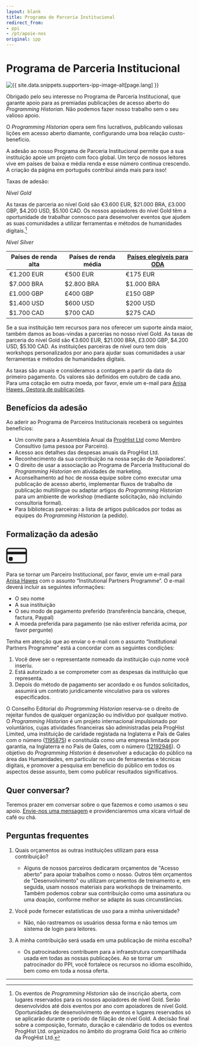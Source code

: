 ```yaml
---
layout: blank
title: Programa de Parceria Institucional
redirect_from:
- ppi
- /pt/apoie-nos
original: ipp
---
```


# Programa de Parceria Institucional

<img src="{{site.baseurl}}/images/supporters-ipp.png" class="garnish rounded float-left" alt="{{ site.data.snippets.supporters-ipp-image-alt[page.lang] }}"/>

Obrigado pelo seu interesse no Programa de Parceria Institucional, que garante apoio para as premiadas publicações de acesso aberto do _Programming Historian_. Não podemos fazer nosso trabalho sem o seu valioso apoio.

O _Programming Historian_ opera sem fins lucrativos, publicando valiosas lições em acesso aberto diamante, configurando uma boa relação custo-benefício.

A adesão ao nosso Programa de Parceria Institucional permite que a sua instituição apoie um projeto com foco global. Um terço de nossos leitores vive em países de baixa e média renda e esse número continua crescendo. A criação da página em português contribui ainda mais para isso!

Taxas de adesão:

_Nível Gold_

As taxas de parceria ao nível Gold são €3.600 EUR, $21.000 BRA, £3.000 GBP, $4.200 USD, $5.100 CAD. Os nossos apoiadores do nível Gold têm a oportunidade de trabalhar connosco para desenvolver eventos que ajudem as suas comunidades a utilizar ferramentas e métodos de humanidades digitais.[^1]

_Nível Silver_

| Países de renda alta | Países de renda média | [Países elegíveis para ODA](http://www.oecd.org/dac/financing-sustainable-development/development-finance-standards/daclist.htm) |
|--|--|--|
| €1.200 EUR | €500 EUR | €175 EUR |
| $7.000 BRA | $2.800 BRA | $1.000 BRA |
| £1.000 GBP | £400 GBP | £150 GBP |
| $1.400 USD | $600 USD | $200 USD |
| $1.700 CAD | $700 CAD | $275 CAD |

Se a sua instituição tem recursos para nos oferecer um suporte ainda maior, também damos as boas-vindas a parcerias no nosso nível Gold. As taxas de parceria do nível Gold são €3.600 EUR, $21.000 BRA, £3.000 GBP, $4.200 USD, $5.100 CAD. As instituições parceiras de nível ouro tem dois workshops personalizados por ano para ajudar suas comunidades a usar ferramentas e métodos de humanidades digitais.

As taxas são anuais e consideramos a contagem a partir da data do primeiro pagamento. Os valores são definidos em outubro de cada ano. Para uma cotação em outra moeda, por favor, envie um e-mail para [Anisa Hawes, Gestora de publicações](mailto:admin@programminghistorian.org).

## Benefícios da adesão

Ao aderir ao Programa de Parceiros Institucionais receberá os seguintes benefícios:

-   Um convite para a Assembleia Anual da [ProgHist Ltd](https://beta.companieshouse.gov.uk/company/12192946) como Membro Consultivo (uma pessoa por Parceiro).
-   Acesso aos detalhes das despesas anuais da ProgHist Ltd.
-   Reconhecimento da sua contribuição na nossa seção de ‘Apoiadores’.
-   O direito de usar a associação ao Programa de Parceria Institucional do _Programming Historian_ em atividades de marketing.
-   Aconselhamento ad hoc de nossa equipe sobre como executar uma publicação de acesso aberto, implementar fluxos de trabalho de publicação multilíngue ou adaptar artigos do _Programming Historian_ para um ambiente de workshop (mediante solicitação, não incluindo consultoria formal).
-   Para bibliotecas parceiras: a lista de artigos publicados por todas as equipes do _Programming Historian_ (a pedido).

## Formalização da adesão

<div class="alert alert-info">
<div class="float-left">
	<svg width="4em" height="4em" viewBox="0 0 16 16" class="bi bi-credit-card" fill="currentColor" xmlns="http://www.w3.org/2000/svg">
  <path fill-rule="evenodd" d="M0 4a2 2 0 0 1 2-2h12a2 2 0 0 1 2 2v8a2 2 0 0 1-2 2H2a2 2 0 0 1-2-2V4zm2-1a1 1 0 0 0-1 1v1h14V4a1 1 0 0 0-1-1H2zm13 4H1v5a1 1 0 0 0 1 1h12a1 1 0 0 0 1-1V7z"/>
  <path d="M2 10a1 1 0 0 1 1-1h1a1 1 0 0 1 1 1v1a1 1 0 0 1-1 1H3a1 1 0 0 1-1-1v-1z"/>
</svg>
</div>
       
Para se tornar um Parceiro Institucional, por favor, envie um e-mail para <a href='mailto:admin@programminghistorian.org'>Anisa Hawes</a> com o assunto “Institutional Partners Programme”. O e-mail deverá incluir as seguintes informações:

<ul>
<li>O seu nome</li>
<li>A sua instituição</li>
<li>O seu modo de pagamento preferido (transferência bancária, cheque, factura, Paypal)</li>
<li>A moeda preferida para pagamento (se não estiver referida acima, por favor pergunte)</li>
</ul>

</div>

Tenha em atenção que ao enviar o e-mail com o assunto “Institutional Partners Programme” está a concordar com as seguintes condições:

1.  Você deve ser o representante nomeado da instituição cujo nome você inseriu.
2.  Está autorizado a se comprometer com as despesas da instituição que representa.
3.  Depois do método de pagamento ser acordado e os fundos solicitados, assumirá um contrato juridicamente vinculativo para os valores especificados.

O Conselho Editorial do _Programming Historian_ reserva-se o direito de rejeitar fundos de qualquer organização ou indivíduo por qualquer motivo. O _Programming Historian_ é um projeto internacional impulsionado por voluntários, cujas atividades financeiras são administradas pela ProgHist Limited, uma instituição de caridade registada na Inglaterra e País de Gales com o número ([1195875](https://register-of-charities.charitycommission.gov.uk/charity-search/-/charity-details/5181272/charity-overview)) e constituída como uma empresa limitada por garantia, na Inglaterra e no País de Gales, com o número ([12192946](https://find-and-update.company-information.service.gov.uk/company/12192946)).
O objetivo do _Programming Historian_ é desenvolver a educação do público na área das Humanidades, em particular no uso de ferramentas e técnicas digitais, e promover a pesquisa em benefício do público em todos os aspectos desse assunto, bem como publicar resultados significativos.

## Quer conversar?

Teremos prazer em conversar sobre o que fazemos e como usamos o seu apoio. [Envie-nos uma mensagem](mailto:admin@programminghistorian.org) e providenciaremos uma xícara virtual de café ou chá.

## Perguntas frequentes

1.  Quais orçamentos as outras instituições utilizam para essa contribuição?
       -   Alguns de nossos parceiros dedicaram orçamentos de "Acesso aberto" para apoiar trabalhos como o nosso. Outros têm orçamentos de "Desenvolvimento" ou utilizam orçamentos de treinamento e, em seguida, usam nossos materiais para workshops de treinamento. Também podemos cobrar sua contribuição como uma assinatura ou uma doação, conforme melhor se adapte às suas circunstâncias.
    
2.  Você pode fornecer estatísticas de uso para a minha universidade?
       -   Não, não rastreamos os usuários dessa forma e não temos um sistema de login para leitores.

3.  A minha contribuição será usada em uma publicação de minha escolha?
       -   Os patrocinadores contribuem para a infraestrutura compartilhada usada em todas as nossas publicações. Ao se tornar um patrocinador do PPI, você fortalece os recursos no idioma escolhido, bem como em toda a nossa oferta.

---

[^1]: Os eventos de _Programming Historian_ são de inscrição aberta, com lugares reservados para os nossos apoiadores de nível Gold. Serão desenvolvidos até dois eventos por ano com apoiadores de nível Gold. Oportunidades de desenvolvimento de eventos e lugares reservados só se aplicarão durante o período de filiação de nível Gold. A decisão final sobre a composição, formato, duração e calendário de todos os eventos ProgHist Ltd. organizados no âmbito do programa Gold fica ao critério da ProgHist Ltd.
